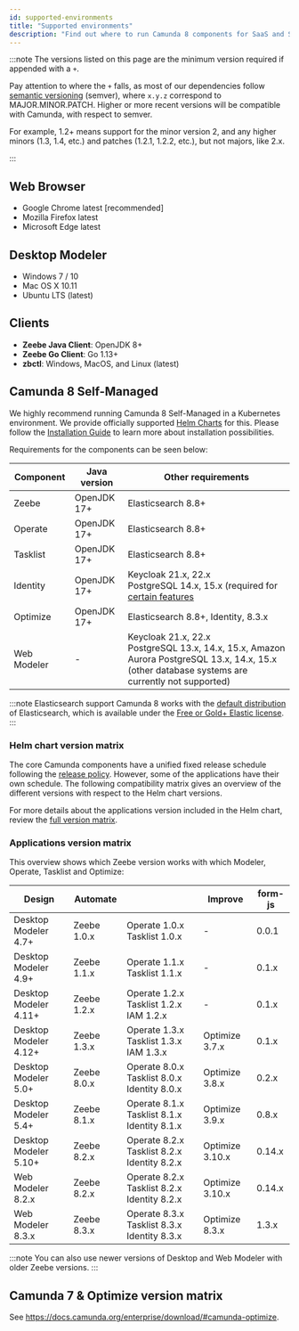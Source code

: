 ```yaml
---
id: supported-environments
title: "Supported environments"
description: "Find out where to run Camunda 8 components for SaaS and Self-Managed, including Optimize for both Camunda 8 and Camunda 7."
---
```


:::note
The versions listed on this page are the minimum version required if appended with a `+`.

Pay attention to where the `+` falls, as most of our dependencies follow [semantic versioning](https://semver.org/) (semver), where `x.y.z` correspond to MAJOR.MINOR.PATCH. Higher or more recent versions will be compatible with Camunda, with respect to semver.

For example, 1.2+ means support for the minor version 2, and any higher minors (1.3, 1.4, etc.) and patches (1.2.1, 1.2.2, etc.), but not majors, like 2.x.

:::

## Web Browser

- Google Chrome latest [recommended]
- Mozilla Firefox latest
- Microsoft Edge latest

## Desktop Modeler

- Windows 7 / 10
- Mac OS X 10.11
- Ubuntu LTS (latest)

## Clients

- **Zeebe Java Client**: OpenJDK 8+
- **Zeebe Go Client**: Go 1.13+
- **zbctl**: Windows, MacOS, and Linux (latest)

## Camunda 8 Self-Managed

We highly recommend running Camunda 8 Self-Managed in a Kubernetes environment. We provide officially supported [Helm Charts](/self-managed/platform-deployment/helm-kubernetes/overview.md) for this. Please follow the [Installation Guide](/self-managed/platform-deployment/overview.md) to learn more about installation possibilities.

Requirements for the components can be seen below:

| Component   | Java version | Other requirements                                                                                                                                                  |
| ----------- | ------------ | ------------------------------------------------------------------------------------------------------------------------------------------------------------------- |
| Zeebe       | OpenJDK 17+  | Elasticsearch 8.8+                                                                                                                                                  |
| Operate     | OpenJDK 17+  | Elasticsearch 8.8+                                                                                                                                                  |
| Tasklist    | OpenJDK 17+  | Elasticsearch 8.8+                                                                                                                                                  |
| Identity    | OpenJDK 17+  | Keycloak 21.x, 22.x<br/>PostgreSQL 14.x, 15.x (required for [certain features](/self-managed/identity/deployment/configuration-variables.md#database-configuration) |
| Optimize    | OpenJDK 17+  | Elasticsearch 8.8+, Identity, 8.3.x                                                                                                                                 |
| Web Modeler | -            | Keycloak 21.x, 22.x<br/>PostgreSQL 13.x, 14.x, 15.x, Amazon Aurora PostgreSQL 13.x, 14.x, 15.x (other database systems are currently not supported)                 |

:::note Elasticsearch support
Camunda 8 works with the [default distribution](https://www.elastic.co/downloads/elasticsearch) of Elasticsearch, which is available under the [Free or Gold+ Elastic license](https://www.elastic.co/pricing/faq/licensing#summary).
:::

### Helm chart version matrix

The core Camunda components have a unified fixed release schedule following the [release policy](./release-policy.md). However, some of the applications have their own schedule. The following compatibility matrix gives an overview of the different versions with respect to the Helm chart versions.

For more details about the applications version included in the Helm chart, review the [full version matrix](https://helm.camunda.io/camunda-platform/version-matrix/).

### Applications version matrix

This overview shows which Zeebe version works with which Modeler, Operate, Tasklist and Optimize:

| Design                | Automate    |                                             | Improve         | form-js |
| --------------------- | ----------- | ------------------------------------------- | --------------- | ------- |
| Desktop Modeler 4.7+  | Zeebe 1.0.x | Operate 1.0.x Tasklist 1.0.x                | -               | 0.0.1   |
| Desktop Modeler 4.9+  | Zeebe 1.1.x | Operate 1.1.x Tasklist 1.1.x                | -               | 0.1.x   |
| Desktop Modeler 4.11+ | Zeebe 1.2.x | Operate 1.2.x Tasklist 1.2.x IAM 1.2.x      | -               | 0.1.x   |
| Desktop Modeler 4.12+ | Zeebe 1.3.x | Operate 1.3.x Tasklist 1.3.x IAM 1.3.x      | Optimize 3.7.x  | 0.1.x   |
| Desktop Modeler 5.0+  | Zeebe 8.0.x | Operate 8.0.x Tasklist 8.0.x Identity 8.0.x | Optimize 3.8.x  | 0.2.x   |
| Desktop Modeler 5.4+  | Zeebe 8.1.x | Operate 8.1.x Tasklist 8.1.x Identity 8.1.x | Optimize 3.9.x  | 0.8.x   |
| Desktop Modeler 5.10+ | Zeebe 8.2.x | Operate 8.2.x Tasklist 8.2.x Identity 8.2.x | Optimize 3.10.x | 0.14.x  |
| Web Modeler 8.2.x     | Zeebe 8.2.x | Operate 8.2.x Tasklist 8.2.x Identity 8.2.x | Optimize 3.10.x | 0.14.x  |
| Web Modeler 8.3.x     | Zeebe 8.3.x | Operate 8.3.x Tasklist 8.3.x Identity 8.3.x | Optimize 8.3.x  | 1.3.x   |

:::note
You can also use newer versions of Desktop and Web Modeler with older Zeebe versions.
:::

## Camunda 7 & Optimize version matrix

See https://docs.camunda.org/enterprise/download/#camunda-optimize.
